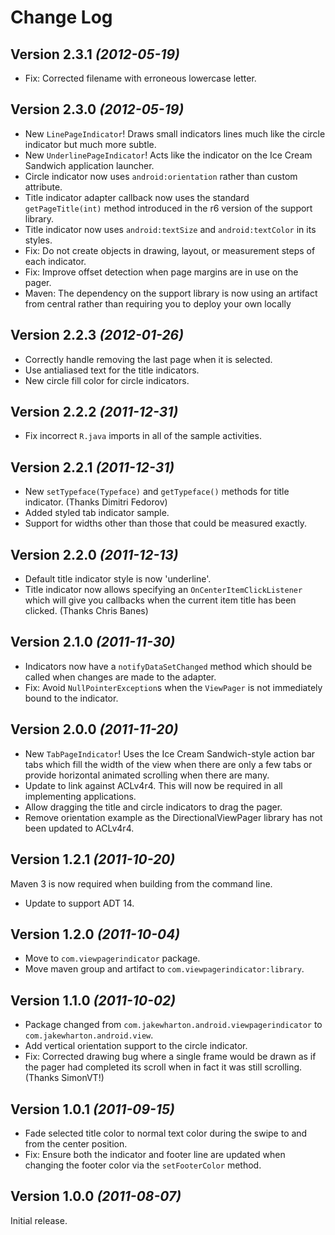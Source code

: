 Change Log
==========

Version 2.3.1 *(2012-05-19)*
----------------------------

 * Fix: Corrected filename with erroneous lowercase letter.


Version 2.3.0 *(2012-05-19)*
----------------------------

 * New `LinePageIndicator`! Draws small indicators lines much like the circle
   indicator but much more subtle.
 * New `UnderlinePageIndicator`! Acts like the indicator on the Ice Cream
   Sandwich application launcher.
 * Circle indicator now uses `android:orientation` rather than custom attribute.
 * Title indicator adapter callback now uses the standard `getPageTitle(int)`
   method introduced in the r6 version of the support library.
 * Title indicator now uses `android:textSize` and `android:textColor` in its
   styles.
 * Fix: Do not create objects in drawing, layout, or measurement steps of each
   indicator.
 * Fix: Improve offset detection when page margins are in use on the pager.
 * Maven: The dependency on the support library is now using an artifact from
   central rather than requiring you to deploy your own locally


Version 2.2.3 *(2012-01-26)*
----------------------------

 * Correctly handle removing the last page when it is selected.
 * Use antialiased text for the title indicators.
 * New circle fill color for circle indicators.


Version 2.2.2 *(2011-12-31)*
----------------------------

 * Fix incorrect `R.java` imports in all of the sample activities.


Version 2.2.1 *(2011-12-31)*
----------------------------

 * New `setTypeface(Typeface)` and `getTypeface()` methods for title indicator.
   (Thanks Dimitri Fedorov)
 * Added styled tab indicator sample.
 * Support for widths other than those that could be measured exactly.


Version 2.2.0 *(2011-12-13)*
----------------------------

 * Default title indicator style is now 'underline'.
 * Title indicator now allows specifying an `OnCenterItemClickListener` which
   will give you callbacks when the current item title has been clicked.
   (Thanks Chris Banes)


Version 2.1.0 *(2011-11-30)*
----------------------------

 * Indicators now have a `notifyDataSetChanged` method which should be called
   when changes are made to the adapter.
 * Fix: Avoid `NullPointerException`s when the `ViewPager` is not immediately
   bound to the indicator.


Version 2.0.0 *(2011-11-20)*
----------------------------

 * New `TabPageIndicator`! Uses the Ice Cream Sandwich-style action bar tabs
   which fill the width of the view when there are only a few tabs or provide
   horizontal animated scrolling when there are many.
 * Update to link against ACLv4r4. This will now be required in all implementing
   applications.
 * Allow dragging the title and circle indicators to drag the pager.
 * Remove orientation example as the DirectionalViewPager library has not been
   updated to ACLv4r4.


Version 1.2.1 *(2011-10-20)*
----------------------------

Maven 3 is now required when building from the command line.

 * Update to support ADT 14.


Version 1.2.0 *(2011-10-04)*
----------------------------

 * Move to `com.viewpagerindicator` package.
 * Move maven group and artifact to `com.viewpagerindicator:library`.


Version 1.1.0 *(2011-10-02)*
----------------------------

 * Package changed from `com.jakewharton.android.viewpagerindicator` to
   `com.jakewharton.android.view`.
 * Add vertical orientation support to the circle indicator.
 * Fix: Corrected drawing bug where a single frame would be drawn as if the
   pager had completed its scroll when in fact it was still scrolling.
   (Thanks SimonVT!)


Version 1.0.1 *(2011-09-15)*
----------------------------

 * Fade selected title color to normal text color during the swipe to and from
   the center position.
 * Fix: Ensure both the indicator and footer line are updated when changing the
   footer color via the `setFooterColor` method.


Version 1.0.0 *(2011-08-07)*
----------------------------

Initial release.

